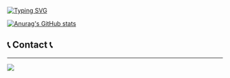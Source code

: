 <div align="left">

[![Typing SVG](https://readme-typing-svg.demolab.com?font=Fira+Code&weight=700&size=30&duration=1000&pause=2000&color=20A3F7&background=01FF7500&vCenter=true&random=false&width=450&lines=My+First+Github👋)](https://git.io/typing-svg)

[![Anurag's GitHub stats](https://github-readme-stats.vercel.app/api?username=YoungCheol-Lee)](https://github.com/anuraghazra/github-readme-stats)


## 📞 Contact 📞
---
<div style="display:flex; flex-direction:row;">
    <a href="mailto:ehong641@gmail.com">
        <img src="https://img.shields.io/badge/Gmail-EA4335?style=for-the-badge&logo=Gmail&logoColor=white"> 
    </a>
</div><br>